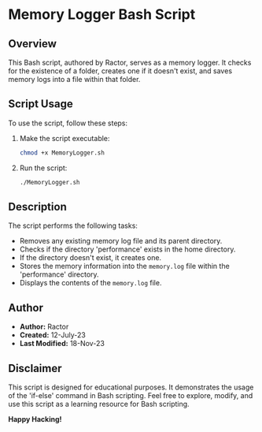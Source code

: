 # Memory Logger Bash Script

## Overview

This Bash script, authored by Ractor, serves as a memory logger. It checks for the existence of a folder, creates one if it doesn't exist, and saves memory logs into a file within that folder.

## Script Usage

To use the script, follow these steps:

1. Make the script executable:

    ```bash
    chmod +x MemoryLogger.sh
    ```

2. Run the script:

    ```bash
    ./MemoryLogger.sh
    ```

## Description

The script performs the following tasks:

- Removes any existing memory log file and its parent directory.
- Checks if the directory 'performance' exists in the home directory.
- If the directory doesn't exist, it creates one.
- Stores the memory information into the `memory.log` file within the 'performance' directory.
- Displays the contents of the `memory.log` file.

## Author

- **Author:** Ractor
- **Created:** 12-July-23
- **Last Modified:** 18-Nov-23

## Disclaimer

This script is designed for educational purposes. It demonstrates the usage of the 'if-else' command in Bash scripting. Feel free to explore, modify, and use this script as a learning resource for Bash scripting.

**Happy Hacking!**
